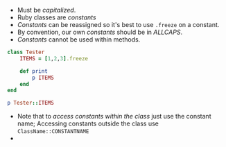 - Must be *capitalized*.
- Ruby classes are *constants*
- *Constants* can be reassigned so it's best to use `.freeze` on a constant.
- By convention, our own *constants* should be in *ALLCAPS*.
- *Constants* cannot be used within methods.

```ruby
class Tester
	ITEMS = [1,2,3].freeze

	def print 
		p ITEMS
	end
end

p Tester::ITEMS
```
- Note that to *access constants within the class* just use the constant name; Accessing constants outside the class use `ClassName::CONSTANTNAME`
- 